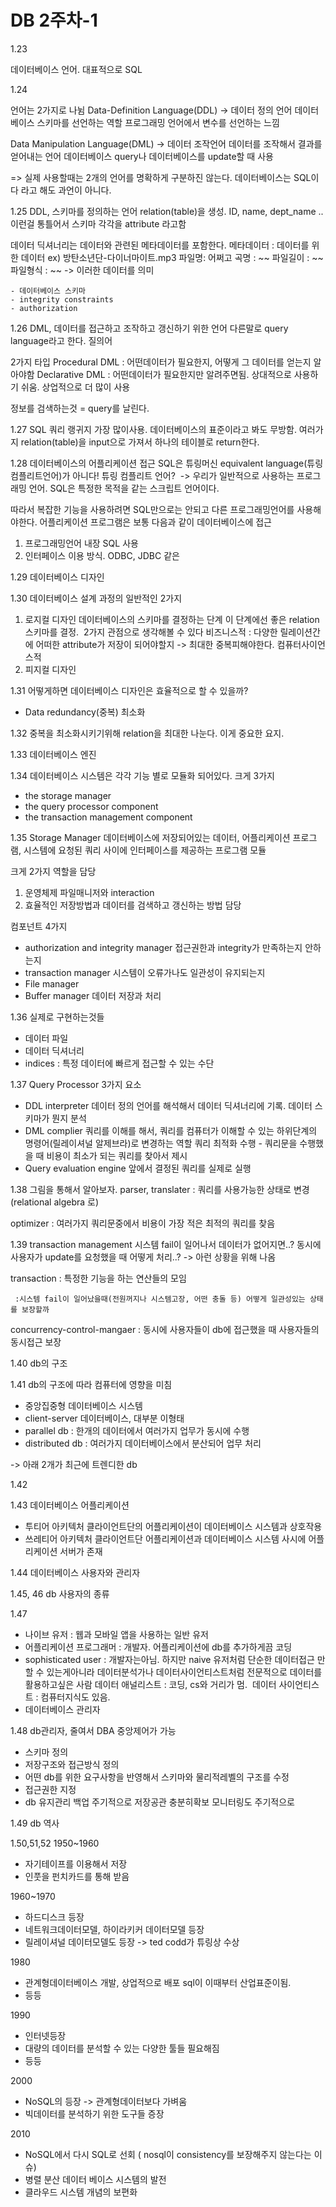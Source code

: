 # DB 2주차-1

1.23

데이터베이스 언어. 
대표적으로 SQL

1.24

언어는 2가지로 나뉨
Data-Definition Language(DDL)
-> 데이터 정의 언어
데이터 베이스 스키마를 선언하는 역할
프로그래밍 언어에서 변수를 선언하는 느낌

Data Manipulation Language(DML)
-> 데이터 조작언어
데이터를 조작해서 결과를 얻어내는 언어
데이터베이스 query나 데이터베이스를 update할 때 사용

=> 실제 사용할때는 2개의 언어를 명확하게 구분하진 않는다.
데이터베이스는 SQL이다 라고 해도 과언이 아니다.

1.25
DDL, 스키마를 정의하는 언어
relation(table)을 생성.
ID, name, dept_name .. 이런걸 통틀어서 스키마
각각을 attribute 라고함

데이터 딕셔너리는 데이터와 관련된 메타데이터를 포함한다.
메타데이터 : 데이터를 위한 데이터
ex) 방탄소년단-다이너마이트.mp3
파일명: 어쩌고
곡명 : ~~
파일길이 : ~~
파일형식 : ~~
-> 이러한 데이터를 의미

	- 데이터베이스 스키마
	- integrity constraints
	- authorization

1.26
DML, 데이터를 접근하고 조작하고 갱신하기 위한 언어
다른말로 query language라고 한다. 질의어

2가지 타입
Procedural DML : 어떤데이터가 필요한지, 어떻게 그 데이터를 얻는지 알아야함
Declarative DML : 어떤데이터가 필요한지만 알려주면됨. 상대적으로 사용하기 쉬움. 상업적으로 더 많이 사용

정보를 검색하는것 = query를 날린다.

1.27
SQL 쿼리 랭귀지
가장 많이사용. 데이터베이스의 표준이라고 봐도 무방함.
여러가지 relation(table)을 input으로 가져서 하나의 테이블로 return한다.

1.28
데이터베이스의 어플리케이션 접근
SQL은 튜링머신 equivalent language(튜링 컴플리트언어)가 아니다!
	튜링 컴플리트 언어? 	-> 우리가 일반적으로 사용하는 프로그래밍 언어.
SQL은 특정한 목적을 같는 스크립트 언어이다.

따라서 복잡한 기능을 사용하려면 SQL만으로는 안되고 다른 프로그래밍언어를 사용해야한다.
어플리케이션 프로그램은 보통 다음과 같이 데이터베이스에 접근
1. 프로그래밍언어 내장 SQL 사용
2. 인터페이스 이용 방식. ODBC, JDBC 같은

1.29
데이터베이스 디자인

1.30
데이터베이스 설계 과정의 일반적인 2가지

1. 로지컬 디자인 데이터베이스의 스키마를 결정하는 단계 이 단계에선 좋은 relation 스키마를 결정.  2가지 관점으로 생각해볼 수 있다 비즈니스적 : 다양한 릴레이션간에 어떠한 attribute가 저장이 되어야할지 -> 최대한 중복피해야한다. 컴퓨터사이언스적
2. 피지컬 디자인

1.31
어떻게하면 데이터베이스 디자인은 효율적으로 할 수 있을까?
- Data redundancy(중복) 최소화

1.32
중복을 최소화시키기위해 relation을 최대한 나눈다. 이게 중요한 요지.

1.33
데이터베이스 엔진

1.34
데이터베이스 시스템은 각각 기능 별로 모듈화 되어있다.
크게 3가지
- the storage manager
- the query processor component
- the transaction management component

1.35
Storage Manager
데이터베이스에 저장되어있는 데이터, 어플리케이션 프로그램, 시스템에 요청된 쿼리 사이에
인터페이스를 제공하는 프로그램 모듈

크게 2가지 역할을 담당
1. 운영체제 파일매니저와 interaction
2. 효율적인 저장방법과 데이터를 검색하고 갱신하는 방법 담당

컴포넌트 4가지
- authorization and integrity manager 접근권한과 integrity가 만족하는지 안하는지
- transaction manager 시스템이 오류가나도 일관성이 유지되는지
- File manager
- Buffer manager 데이터 저장과 처리

1.36
실제로 구현하는것들
- 데이터 파일
- 데이터 딕셔너리
- indices : 특정 데이터에 빠르게 접근할 수 있는 수단

1.37
Query Processor
3가지 요소
- DDL interpreter 데이터 정의 언어를 해석해서 데이터 딕셔너리에 기록. 데이터 스키마가 뭔지 분석
- DML complier 쿼리를 이해를 해서, 쿼리를 컴퓨터가 이해할 수 있는 하위단계의 명령어(릴레이셔널 알제브라)로 변경하는 역할 쿼리 최적화 수행 - 쿼리문을 수행했을 때 비용이 최소가 되는 쿼리를 찾아서 제시
- Query evaluation engine 앞에서 결정된 쿼리를 실제로 실행

1.38
그림을 통해서 알아보자.
parser, translater : 쿼리를 사용가능한 상태로 변경 (relational algebra 로)

optimizer : 여러가지 쿼리문중에서 비용이 가장 적은 최적의 쿼리를 찾음

1.39
transaction management
시스템 fail이 일어나서 데이터가 없어지면..?
동시에 사용자가 update를 요청했을 때 어떻게 처리..?
-> 아런 상황을 위해 나옴

transaction : 특정한 기능을 하는 연산들의 모임

     :시스템 fail이 일어났을때(전원꺼지나 시스템고장, 어떤 충돌 등) 어떻게 일관성있는 상태를 보장할까
concurrency-control-mangaer : 동시에 사용자들이 db에 접근했을 때 사용자들의 동시접근 보장

1.40
db의 구조

1.41
db의 구조에 따라 컴퓨터에 영향을 미침

- 중앙집중형 데이터베이스 시스템
- client-server 데이터베이스, 대부분 이형태
- parallel db : 한개의 데이터에서 여러가지 업무가 동시에 수행
- distributed db : 여러가지 데이터베이스에서 분산되어 업무 처리

-> 아래 2개가 최근에 트렌디한 db

1.42

1.43
데이터베이스 어플리케이션
- 투티어 아키텍처 클라이언트단의 어플리케이션이 데이터베이스 시스템과 상호작용
- 쓰레티어 아키텍처 클라이언트단 어플리케이션과 데이터베이스 시스템 사시에 어플리케이션 서버가 존재

1.44
데이터베이스 사용자와 관리자

1.45, 46
db 사용자의 종류

1.47
- 나이브 유저 : 웹과 모바일 앱을 사용하는 일반 유저
- 어플리케이션 프로그래머 : 개발자. 어플리케이션에 db를 추가하게끔 코딩
- sophisticated user : 개발자는아님. 하지만 naive 유저처럼 단순한 데이터접근 만 할 수 있는게아니라 데이터분석가나 데이터사이언티스트처럼 전문적으로 데이터를 활용하고싶은 사람 데이터 애널리스트 : 코딩, cs와 거리가 멈.  데이터 사이언티스트 : 컴퓨터지식도 있음.
- 데이터베이스 관리자

1.48
db관리자, 줄여서 DBA
중앙제어가 가능
- 스키마 정의
- 저장구조와 접근방식 정의
- 어떤 db를 위한 요구사항을 반영해서 스키마와 물리적레벨의 구조를 수정
- 접근권한 지정
- db 유지관리 백업 주기적으로 저장공관 충분히확보 모니터링도 주기적으로

1.49
db 역사

1.50,51,52
1950~1960
- 자기테이프를 이용해서 저장
- 인풋을 펀치카드를 통해 받음

1960~1970
- 하드디스크 등장
- 네트워크데이터모델, 하이라키커 데이터모델 등장
- 릴레이셔널 데이터모델도 등장 -> ted codd가 튜링상 수상

1980
- 관계형데이터베이스 개발, 상업적으로 배포 sql이 이때부터 산업표준이됨.
- 등등

1990
- 인터넷등장
- 대량의 데이터를 분석할 수 있는 다양한 툴들 필요해짐
- 등등

2000
- NoSQL의 등장 -> 관계형데이터보다 가벼움
- 빅데이터를 분석하기 위한 도구들 증장

2010
- NoSQL에서 다시 SQL로 선회 ( nosql이 consistency를 보장해주지 않는다는 이슈)
- 병렬 분산 데이터 베이스 시스템의 발전
- 클라우드 시스템 개념의 보편화

